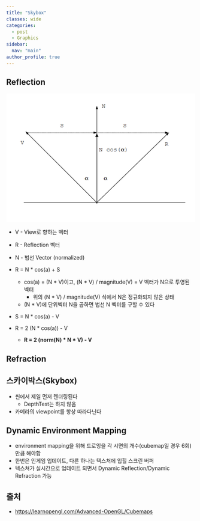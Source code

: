```yaml
---
title: "Skybox"
classes: wide
categories: 
  - post
  - Graphics
sidebar:
  nav: "main"
author_profile: true
---
```

   
## Reflection

![post_thumbnail](/assets/images/{41E4BF18-7127-4D78-8A32-AC61B73F9BDB}.png)

* V - View로 향하는 벡터
* R - Reflection 벡터
* N - 법선 Vector (normalized)

* R = N * cos(a) + S
  * cos(a) = (N * V)이고, (N * V) / magnitude(V) = V 벡터가 N으로 투영된 벡터
    * 위의 (N * V) / magnitude(V) 식에서 N은 정규화되지 않은 상태
  * (N * V)에 단위벡터 N을 곱하면 법선 N 벡터를 구할 수 있다
* S = N * cos(a) - V 
* R = 2 (N * cos(a)) - V
  * **R = 2 (norm(N) * N * V) - V**

## Refraction


## 스카이박스(Skybox)
* 씬에서 제일 먼저 렌더링된다
  * DepthTest는 하지 않음
* 카메라의 viewpoint를 항상 따라다닌다

## Dynamic Environment Mapping
  * environment mapping을 위해 드로잉을 각 시면의 개수(cubemap일 경우 6회)만큼 해야함
  * 한번은 인게임 업데이트, 다른 하나는 텍스처에 입힐 스크린 버퍼
  * 텍스쳐가 실시간으로 업데이트 되면서 Dynamic Reflection/Dynamic Refraction 가능

## 출처
* <https://learnopengl.com/Advanced-OpenGL/Cubemaps>  
